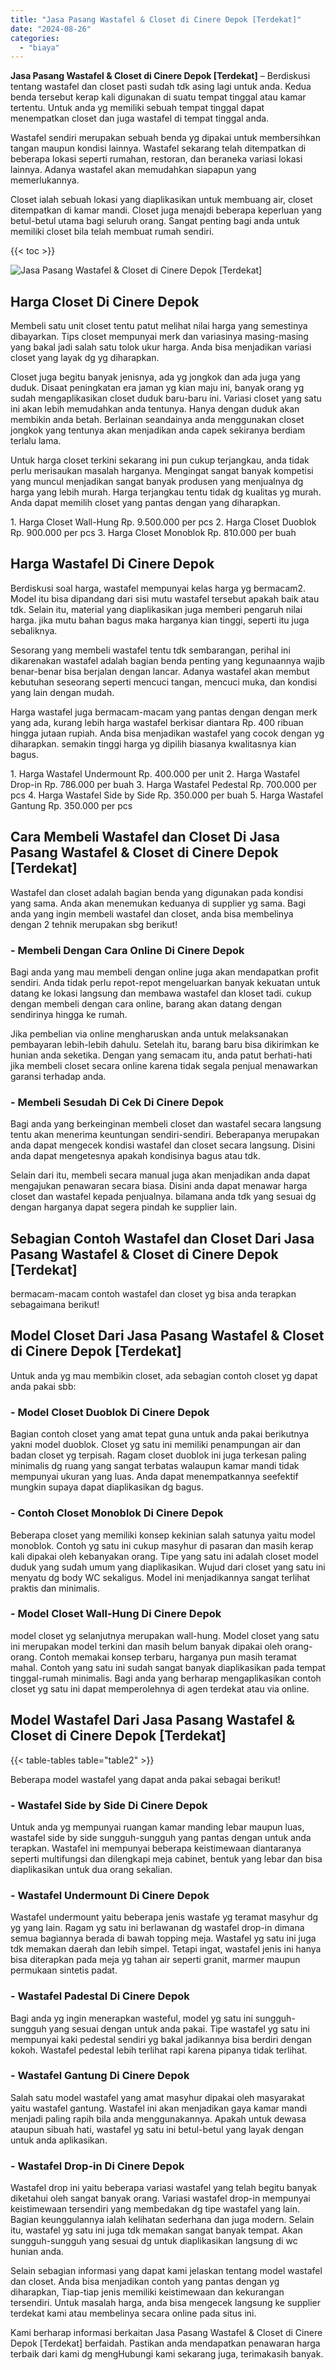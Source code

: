 ```yaml
---
title: "Jasa Pasang Wastafel & Closet di Cinere Depok [Terdekat]"
date: "2024-08-26"
categories: 
  - "biaya"
---
```


**Jasa Pasang Wastafel & Closet di Cinere Depok \[Terdekat\]** – Berdiskusi tentang wastafel dan closet pasti sudah tdk asing lagi untuk anda. Kedua benda tersebut kerap kali digunakan di suatu tempat tinggal atau kamar tertentu. Untuk anda yg memiliki sebuah tempat tinggal dapat menempatkan closet dan juga wastafel di tempat tinggal anda.

Wastafel sendiri merupakan sebuah benda yg dipakai untuk membersihkan tangan maupun kondisi lainnya. Wastafel sekarang telah ditempatkan di beberapa lokasi seperti rumahan, restoran, dan beraneka variasi lokasi lainnya. Adanya wastafel akan memudahkan siapapun yang memerlukannya.

Closet ialah sebuah lokasi yang diaplikasikan untuk membuang air, closet ditempatkan di kamar mandi. Closet juga menajdi beberapa keperluan yang betul-betul utama bagi seluruh orang. Sangat penting bagi anda untuk memiliki closet bila telah membuat rumah sendiri.

{{< toc >}}

![Jasa Pasang Wastafel & Closet di Cinere Depok [Terdekat]](/images/wastafel-closet-murah46.png)

## Harga Closet Di Cinere Depok

Membeli satu unit closet tentu patut melihat nilai harga yang semestinya dibayarkan. Tips closet mempunyai merk dan variasinya masing-masing yang bakal jadi salah satu tolok ukur harga. Anda bisa menjadikan variasi closet yang layak dg yg diharapkan.

Closet juga begitu banyak jenisnya, ada yg jongkok dan ada juga yang duduk. Disaat peningkatan era jaman yg kian maju ini, banyak orang yg sudah mengaplikasikan closet duduk baru-baru ini. Variasi closet yang satu ini akan lebih memudahkan anda tentunya. Hanya dengan duduk akan membikin anda betah. Berlainan seandainya anda menggunakan closet jongkok yang tentunya akan menjadikan anda capek sekiranya berdiam terlalu lama.

Untuk harga closet terkini sekarang ini pun cukup terjangkau, anda tidak perlu merisaukan masalah harganya. Mengingat sangat banyak kompetisi yang muncul menjadikan sangat banyak produsen yang menjualnya dg harga yang lebih murah. Harga terjangkau tentu tidak dg kualitas yg murah. Anda dapat memilih closet yang pantas dengan yang diharapkan.

1\. Harga Closet Wall-Hung Rp. 9.500.000 per pcs 2. Harga Closet Duoblok Rp. 900.000 per pcs 3. Harga Closet Monoblok Rp. 810.000 per buah

## Harga Wastafel Di Cinere Depok

Berdiskusi soal harga, wastafel mempunyai kelas harga yg bermacam2. Model itu bisa dipandang dari sisi mutu wastafel tersebut apakah baik atau tdk. Selain itu, material yang diaplikasikan juga memberi pengaruh nilai harga. jika mutu bahan bagus maka harganya kian tinggi, seperti itu juga sebaliknya.

Sesorang yang membeli wastafel tentu tdk sembarangan, perihal ini dikarenakan wastafel adalah bagian benda penting yang kegunaannya wajib benar-benar bisa berjalan dengan lancar. Adanya wastafel akan membut kebutuhan seseorang seperti mencuci tangan, mencuci muka, dan kondisi yang lain dengan mudah.

Harga wastafel juga bermacam-macam yang pantas dengan dengan merk yang ada, kurang lebih harga wastafel berkisar diantara Rp. 400 ribuan hingga jutaan rupiah. Anda bisa menjadikan wastafel yang cocok dengan yg diharapkan. semakin tinggi harga yg dipilih biasanya kwalitasnya kian bagus.

1\. Harga Wastafel Undermount Rp. 400.000 per unit 2. Harga Wastafel Drop-in Rp. 786.000 per buah 3. Harga Wastafel Pedestal Rp. 700.000 per pcs 4. Harga Wastafel Side by Side Rp. 350.000 per buah 5. Harga Wastafel Gantung Rp. 350.000 per pcs

## Cara Membeli Wastafel dan Closet Di Jasa Pasang Wastafel & Closet di Cinere Depok \[Terdekat\]

Wastafel dan closet adalah bagian benda yang digunakan pada kondisi yang sama. Anda akan menemukan keduanya di supplier yg sama. Bagi anda yang ingin membeli wastafel dan closet, anda bisa membelinya dengan 2 tehnik merupakan sbg berikut!

### \- Membeli Dengan Cara Online Di Cinere Depok

Bagi anda yang mau membeli dengan online juga akan mendapatkan profit sendiri. Anda tidak perlu repot-repot mengeluarkan banyak kekuatan untuk datang ke lokasi langsung dan membawa wastafel dan kloset tadi. cukup dengan membeli dengan cara online, barang akan datang dengan sendirinya hingga ke rumah.

Jika pembelian via online mengharuskan anda untuk melaksanakan pembayaran lebih-lebih dahulu. Setelah itu, barang baru bisa dikirimkan ke hunian anda seketika. Dengan yang semacam itu, anda patut berhati-hati jika membeli closet secara online karena tidak segala penjual menawarkan garansi terhadap anda.

### \- Membeli Sesudah Di Cek Di Cinere Depok

Bagi anda yang berkeinginan membeli closet dan wastafel secara langsung tentu akan menerima keuntungan sendiri-sendiri. Beberapanya merupakan anda dapat mengecek kondisi wastafel dan closet secara langsung. Disini anda dapat mengetesnya apakah kondisinya bagus atau tdk.

Selain dari itu, membeli secara manual juga akan menjadikan anda dapat mengajukan penawaran secara biasa. Disini anda dapat menawar harga closet dan wastafel kepada penjualnya. bilamana anda tdk yang sesuai dg dengan harganya dapat segera pindah ke supplier lain.

## Sebagian Contoh Wastafel dan Closet Dari Jasa Pasang Wastafel & Closet di Cinere Depok \[Terdekat\]

bermacam-macam contoh wastafel dan closet yg bisa anda terapkan sebagaimana berikut!

## Model Closet Dari Jasa Pasang Wastafel & Closet di Cinere Depok \[Terdekat\]

Untuk anda yg mau membikin closet, ada sebagian contoh closet yg dapat anda pakai sbb:

### \- Model Closet Duoblok Di Cinere Depok

Bagian contoh closet yang amat tepat guna untuk anda pakai berikutnya yakni model duoblok. Closet yg satu ini memiliki penampungan air dan badan closet yg terpisah. Ragam closet duoblok ini juga terkesan paling minimalis dg ruang yang sangat terbatas walaupun kamar mandi tidak mempunyai ukuran yang luas. Anda dapat menempatkannya seefektif mungkin supaya dapat diaplikasikan dg bagus.

### \- Contoh Closet Monoblok Di Cinere Depok

Beberapa closet yang memiliki konsep kekinian salah satunya yaitu model monoblok. Contoh yg satu ini cukup masyhur di pasaran dan masih kerap kali dipakai oleh kebanyakan orang. Tipe yang satu ini adalah closet model duduk yang sudah umum yang diaplikasikan. Wujud dari closet yang satu ini menyatu dg body WC sekaligus. Model ini menjadikannya sangat terlihat praktis dan minimalis.

### \- Model Closet Wall-Hung Di Cinere Depok

model closet yg selanjutnya merupakan wall-hung. Model closet yang satu ini merupakan model terkini dan masih belum banyak dipakai oleh orang-orang. Contoh memakai konsep terbaru, harganya pun masih teramat mahal. Contoh yang satu ini sudah sangat banyak diaplikasikan pada tempat tinggal-rumah minimalis. Bagi anda yang berharap mengaplikasikan contoh closet yg satu ini dapat memperolehnya di agen terdekat atau via online.

## Model Wastafel Dari Jasa Pasang Wastafel & Closet di Cinere Depok \[Terdekat\]

{{< table-tables table="table2" >}}

Beberapa model wastafel yang dapat anda pakai sebagai berikut!

### \- Wastafel Side by Side Di Cinere Depok

Untuk anda yg mempunyai ruangan kamar manding lebar maupun luas, wastafel side by side sungguh-sungguh yang pantas dengan untuk anda terapkan. Wastafel ini mempunyai beberapa keistimewaan diantaranya seperti multifungsi dan dilengkapi meja cabinet, bentuk yang lebar dan bisa diaplikasikan untuk dua orang sekalian.

### \- Wastafel Undermount Di Cinere Depok

Wastafel undermount yaitu beberapa jenis wastafe yg teramat masyhur dg yg yang lain. Ragam yg satu ini berlawanan dg wastafel drop-in dimana semua bagiannya berada di bawah topping meja. Wastafel yg satu ini juga tdk memakan daerah dan lebih simpel. Tetapi ingat, wastafel jenis ini hanya bisa diterapkan pada meja yg tahan air seperti granit, marmer maupun permukaan sintetis padat.

### \- Wastafel Padestal Di Cinere Depok

Bagi anda yg ingin menerapkan wasteful, model yg satu ini sungguh-sungguh yang sesuai dengan untuk anda pakai. Tipe wastafel yg satu ini mempunyai kaki pedestal sendiri yg bakal jadikannya bisa berdiri dengan kokoh. Wastafel pedestal lebih terlihat rapi karena pipanya tidak terlihat.

### \- Wastafel Gantung Di Cinere Depok

Salah satu model wastafel yang amat masyhur dipakai oleh masyarakat yaitu wastafel gantung. Wastafel ini akan menjadikan gaya kamar mandi menjadi paling rapih bila anda menggunakannya. Apakah untuk dewasa ataupun sibuah hati, wastafel yg satu ini betul-betul yang layak dengan untuk anda aplikasikan.

### \- Wastafel Drop-in Di Cinere Depok

Wastafel drop ini yaitu beberapa variasi wastafel yang telah begitu banyak diketahui oleh sangat banyak orang. Variasi wastafel drop-in mempunyai keistimewaan tersendiri yang membedakan dg tipe wastafel yang lain. Bagian keunggulannya ialah kelihatan sederhana dan juga modern. Selain itu, wastafel yg satu ini juga tdk memakan sangat banyak tempat. Akan sungguh-sungguh yang sesuai dg untuk diaplikasikan langsung di wc hunian anda.

Selain sebagian informasi yang dapat kami jelaskan tentang model wastafel dan closet. Anda bisa menjadikan contoh yang pantas dengan yg diharapkan, Tiap-tiap jenis memiliki keistimewaan dan kekurangan tersendiri. Untuk masalah harga, anda bisa mengecek langsung ke supplier terdekat kami atau membelinya secara online pada situs ini.

Kami berharap informasi berkaitan Jasa Pasang Wastafel & Closet di Cinere Depok \[Terdekat\] berfaidah. Pastikan anda mendapatkan penawaran harga terbaik dari kami dg mengHubungi kami sekarang juga, terimakasih banyak.
